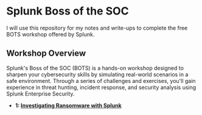 # Splunk Boss of the SOC

I will use this repository for my notes and write-ups to complete the free BOTS workshop offered by Splunk.

## Workshop Overview

Splunk's Boss of the SOC (BOTS) is a hands-on workshop designed to sharpen your cybersecurity skills by simulating real-world scenarios in a safe environment. Through a series of challenges and exercises, you'll gain experience in threat hunting, incident response, and security analysis using Splunk Enterprise Security.


- **1: [Investigating Ransomware with Splunk](investigating-ransomeware/README.md)**


